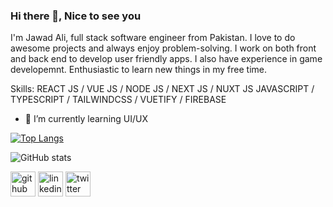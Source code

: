### Hi there 👋, Nice to see you
I'm Jawad Ali, full stack software engineer from Pakistan. I love to do awesome projects and always enjoy problem-solving. I work on both front and back end to develop user friendly apps. I also have experience in game developemnt. Enthusiastic to learn new things in my free time.

Skills: REACT JS / VUE JS  / NODE JS  / NEXT JS / NUXT JS JAVASCRIPT / TYPESCRIPT / TAILWINDCSS / VUETIFY / FIREBASE

- 🌱 I’m currently learning UI/UX


[![Top Langs](https://github-readme-stats.vercel.app/api/top-langs/?username=thejawadali)](https://github.com/anuraghazra/github-readme-stats)

![GitHub stats](https://github-readme-stats.vercel.app/api?username=thejawadali&show_icons=true)  


[<img src='https://cdn.jsdelivr.net/npm/simple-icons@3.0.1/icons/github.svg' alt='github' height='40'>](https://github.com/thejawadali)  [<img src='https://cdn.jsdelivr.net/npm/simple-icons@3.0.1/icons/linkedin.svg' alt='linkedin' height='40'>](https://www.linkedin.com/in/jawad-ali-23a00712a/)  [<img src='https://cdn.jsdelivr.net/npm/simple-icons@3.0.1/icons/twitter.svg' alt='twitter' height='40'>](https://twitter.com/@JawadAl57763802)  
